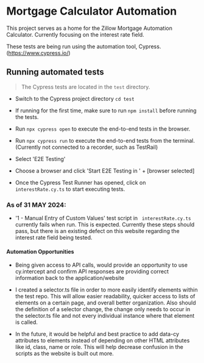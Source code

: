 # Mortgage Calculator Automation

This project serves as a home for the Zillow Mortgage Automation Calculator. Currently focusing on the interest rate field.

These tests are being run using the automation tool, Cypress. (https://www.cypress.io/)

## Running automated tests

> The Cypress tests are located in the `test` directory.

-   Switch to the Cypress project directory `cd test`

-   If running for the first time, make sure to run `npm install` before running the tests.

-   Run `npx cypress open` to execute the end-to-end tests in the browser.
-   Run `npx cypress run` to execute the end-to-end tests from the terminal. (Currently not connected to a recorder, such as TestRail)

-   Select 'E2E Testing'
-   Choose a browser and click 'Start E2E Testing in ' + [browser selected]
-   Once the Cypress Test Runner has opened, click on ` interestRate.cy.ts` to start executing tests.

### As of 31 MAY 2024:

- '1 - Manual Entry of Custom Values' test script in ` interestRate.cy.ts` currently fails when run. This is expected. Currently these steps should pass, but there is an existing defect on this website regarding the interest rate field being tested.

#### Automation Opportunities

- Being given access to API calls, would provide an opportunity to use cy.intercept and confirm API responses are providing correct information back to the application/website

- I created a selector.ts file in order to more easily identify elements within the test repo. This will allow easier readability, quicker access to lists of elements on a certain page, and overall better organization. Also should the definition of a selector change, the change only needs to occur in the selector.ts file and not every individual instance where that element is called.

- In the future, it would be helpful and best practice to add data-cy attributes to elements instead of depending on other HTML attributes like id, class, name or role. This will help decrease confusion in the scripts as the website is built out more.